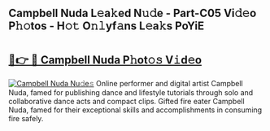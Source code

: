 ## Campbell Nuda L𝚎a𝚔ed N𝚞𝚍e - Part-C05 Vi𝚍𝚎o P𝚑𝚘tos - H𝚘𝚝 O𝚗𝚕yf𝚊ns L𝚎a𝚔s PoYiE

# <h2><a href="http://kf8e4kk.oniu.top/?m=Campbell+Nuda">🔗👉 🔴 Campbell Nuda P𝚑ot𝚘𝚜 V𝚒d𝚎o</a></h2>

[![Campbell Nuda Nu𝚍e𝚜](https://i.imgur.com/0qMVB7G.gif)](http://kf8e4kk.oniu.top/?m=Campbell+Nuda)
Online performer and digital artist Campbell Nuda, famed for publishing dance and lifestyle tutorials through solo and collaborative dance acts and compact clips. Gifted fire eater Campbell Nuda, famed for their exceptional skills and accomplishments in consuming fire safely.  
